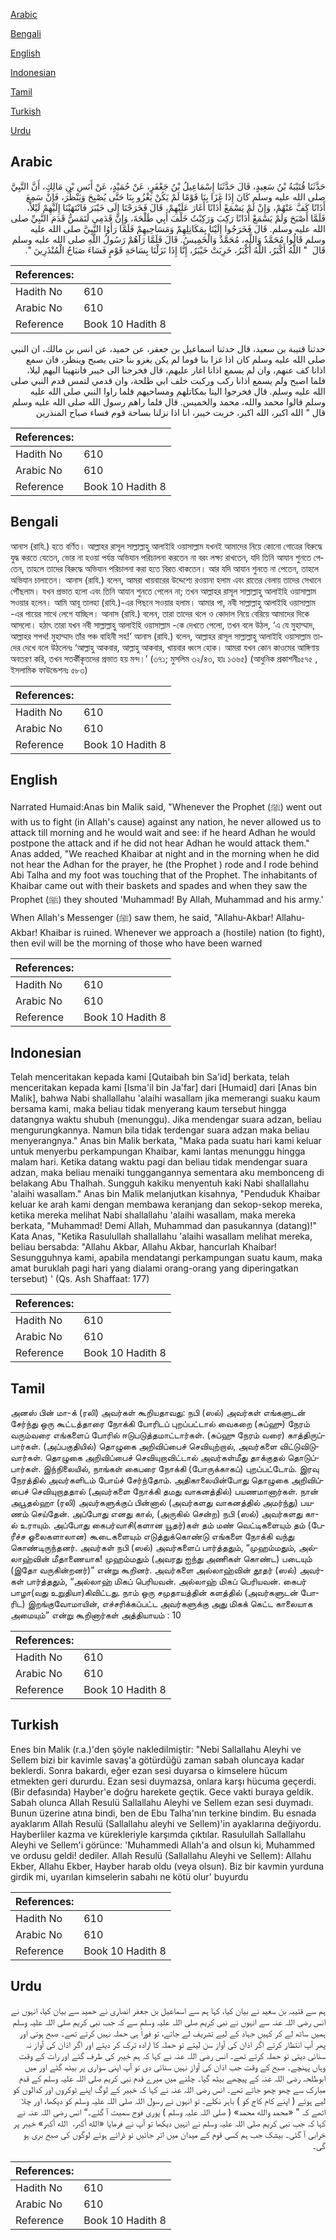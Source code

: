 [Arabic](#arabic)

[Bengali](#bengali)

[English](#english)

[Indonesian](#indonesian)

[Tamil](#tamil)

[Turkish](#turkish)

[Urdu](#urdu)

## Arabic


<div dir="rtl" lang="ar" style={{fontSize:'larger',backgroundColor:'#f8f9fa',padding:20}}>
حَدَّثَنَا قُتَيْبَةُ بْنُ سَعِيدٍ، قَالَ حَدَّثَنَا إِسْمَاعِيلُ بْنُ جَعْفَرٍ، عَنْ حُمَيْدٍ، عَنْ أَنَسِ بْنِ مَالِكٍ، أَنَّ النَّبِيَّ صلى الله عليه وسلم كَانَ إِذَا غَزَا بِنَا قَوْمًا لَمْ يَكُنْ يَغْزُو بِنَا حَتَّى يُصْبِحَ وَيَنْظُرَ، فَإِنْ سَمِعَ أَذَانًا كَفَّ عَنْهُمْ، وَإِنْ لَمْ يَسْمَعْ أَذَانًا أَغَارَ عَلَيْهِمْ، قَالَ فَخَرَجْنَا إِلَى خَيْبَرَ فَانْتَهَيْنَا إِلَيْهِمْ لَيْلاً، فَلَمَّا أَصْبَحَ وَلَمْ يَسْمَعْ أَذَانًا رَكِبَ وَرَكِبْتُ خَلْفَ أَبِي طَلْحَةَ، وَإِنَّ قَدَمِي لَتَمَسُّ قَدَمَ النَّبِيِّ صلى الله عليه وسلم‏.‏ قَالَ فَخَرَجُوا إِلَيْنَا بِمَكَاتِلِهِمْ وَمَسَاحِيهِمْ فَلَمَّا رَأَوُا النَّبِيَّ صلى الله عليه وسلم قَالُوا مُحَمَّدٌ وَاللَّهِ، مُحَمَّدٌ وَالْخَمِيسُ‏.‏ قَالَ فَلَمَّا رَآهُمْ رَسُولُ اللَّهِ صلى الله عليه وسلم قَالَ ‏ "‏ اللَّهُ أَكْبَرُ، اللَّهُ أَكْبَرُ، خَرِبَتْ خَيْبَرُ، إِنَّا إِذَا نَزَلْنَا بِسَاحَةِ قَوْمٍ فَسَاءَ صَبَاحُ الْمُنْذَرِينَ ‏"‏‏.‏
</div>
<div style={{backgroundColor:'#f8f9fa',padding:20, marginBottom: 10}}><table> <thead> <tr> <th>References:</th> <th></th> </tr> </thead> <tbody><tr><td>Hadith No</td><td>610</td></tr><tr><td>Arabic No</td><td>610</td></tr><tr><td>Reference</td><td>Book 10 Hadith 8</td></tr></tbody></table></div>


<div dir="rtl" lang="ar" style={{fontSize:'larger',backgroundColor:'#f8f9fa',padding:20}}>
حدثنا قتيبة بن سعيد، قال حدثنا اسماعيل بن جعفر، عن حميد، عن انس بن مالك، ان النبي صلى الله عليه وسلم كان اذا غزا بنا قوما لم يكن يغزو بنا حتى يصبح وينظر، فان سمع اذانا كف عنهم، وان لم يسمع اذانا اغار عليهم، قال فخرجنا الى خيبر فانتهينا اليهم ليلا، فلما اصبح ولم يسمع اذانا ركب وركبت خلف ابي طلحة، وان قدمي لتمس قدم النبي صلى الله عليه وسلم. قال فخرجوا الينا بمكاتلهم ومساحيهم فلما راوا النبي صلى الله عليه وسلم قالوا محمد والله، محمد والخميس. قال فلما راهم رسول الله صلى الله عليه وسلم قال " الله اكبر، الله اكبر، خربت خيبر، انا اذا نزلنا بساحة قوم فساء صباح المنذرين
</div>
<div style={{backgroundColor:'#f8f9fa',padding:20, marginBottom: 10}}><table> <thead> <tr> <th>References:</th> <th></th> </tr> </thead> <tbody><tr><td>Hadith No</td><td>610</td></tr><tr><td>Arabic No</td><td>610</td></tr><tr><td>Reference</td><td>Book 10 Hadith 8</td></tr></tbody></table></div>

## Bengali


<div dir="ltr" lang="bn" style={{fontSize:'larger',backgroundColor:'#f8f9fa',padding:20}}>
আনাস (রাযি.) হতে বর্ণিত। আল্লাহর রাসূল সাল্লাল্লাহু আলাইহি ওয়াসাল্লাম যখনই আমাদের নিয়ে কোনো গোত্রের বিরুদ্ধে যুদ্ধ করতে যেতেন, ভোর না হওয়া পর্যন্ত অভিযান পরিচালনা করতেন না বরং লক্ষ্য রাখতেন, যদি তিনি আযান শুনতে পেতেন, তাহলে তাদের বিরুদ্ধে অভিযান পরিচালনা করা হতে বিরত থাকতেন। আর যদি আযান শুনতে না পেতেন, তাহলে অভিযান চালাতেন। আনাস (রাযি.) বলেন, আমরা খায়বারের উদ্দেশ্যে রওয়ানা হলাম এবং রাতের বেলায় তাদের সেখানে পৌঁছলাম। যখন প্রভাত হলো এবং তিনি আযান শুনতে পেলেন না; তখন আল্লাহর রাসূল সাল্লাল্লাহু আলাইহি ওয়াসাল্লাম সওয়ার হলেন। আমি আবূ তালহা (রাযি.)-এর পিছনে সওয়ার হলাম। আমার পা, নবী সাল্লাল্লাহু আলাইহি ওয়াসাল্লাম -এর পায়ের সাথে লেগে যাচ্ছিল। আনাস (রাযি.) বলেন, তারা তাদের থলে ও কোদাল নিয়ে বেরিয়ে আমাদের দিকে আসলো। হঠাৎ তারা যখন নবী সাল্লাল্লাহু আলাইহি ওয়াসাল্লাম -কে দেখতে পেলো, তখন বলে উঠল, ‘এ যে মুহাম্মাদ, আল্লাহর শপথ! মুহাম্মাদ তাঁর পঞ্চ বাহিনী সহ!’ আনাস (রাযি.) বলেন, আল্লাহর রাসূল সাল্লাল্লাহু আলাইহি ওয়াসাল্লাম তাদের দেখে বলে উঠলেনঃ ‘আল্লাহু আকবার, আল্লাহু আকবার, খায়বার ধ্বংস হোক। আমরা যখন কোন কাওমের আঙ্গিণায় অবতরণ করি, তখন সতর্কীকৃতদের প্রভাত হয় মন্দ।’ (৩৭১; মুসলিম ৩২/৪৩, হাঃ ১৩৬৫) (আধুনিক প্রকাশনীঃ৫৭৫ , ইসলামিক ফাউন্ডেশনঃ ৫৮৩)
</div>
<div style={{backgroundColor:'#f8f9fa',padding:20, marginBottom: 10}}><table> <thead> <tr> <th>References:</th> <th></th> </tr> </thead> <tbody><tr><td>Hadith No</td><td>610</td></tr><tr><td>Arabic No</td><td>610</td></tr><tr><td>Reference</td><td>Book 10 Hadith 8</td></tr></tbody></table></div>

## English


<div dir="ltr" lang="en" style={{fontSize:'larger',backgroundColor:'#f8f9fa',padding:20}}>
Narrated Humaid:Anas bin Malik said, "Whenever the Prophet (ﷺ) went out with us to fight (in Allah's cause) against any nation, he never allowed us to attack till morning and he would wait and see: if he heard Adhan he would postpone the attack and if he did not hear Adhan he would attack them." Anas added, "We reached Khaibar at night and in the morning when he did not hear the Adhan for the prayer, he (the Prophet ) rode and I rode behind Abi Talha and my foot was touching that of the Prophet. The inhabitants of Khaibar came out with their baskets and spades and when they saw the Prophet (ﷺ) they shouted 'Muhammad! By Allah, Muhammad and his army.' When Allah's Messenger (ﷺ) saw them, he said, "Allahu-Akbar! Allahu-Akbar! Khaibar is ruined. Whenever we approach a (hostile) nation (to fight), then evil will be the morning of those who have been warned
</div>
<div style={{backgroundColor:'#f8f9fa',padding:20, marginBottom: 10}}><table> <thead> <tr> <th>References:</th> <th></th> </tr> </thead> <tbody><tr><td>Hadith No</td><td>610</td></tr><tr><td>Arabic No</td><td>610</td></tr><tr><td>Reference</td><td>Book 10 Hadith 8</td></tr></tbody></table></div>

## Indonesian


<div dir="ltr" lang="id" style={{fontSize:'larger',backgroundColor:'#f8f9fa',padding:20}}>
Telah menceritakan kepada kami [Qutaibah bin Sa'id] berkata, telah menceritakan kepada kami [Isma'il bin Ja'far] dari [Humaid] dari [Anas bin Malik], bahwa Nabi shallallahu 'alaihi wasallam jika memerangi suaku kaum bersama kami, maka beliau tidak menyerang kaum tersebut hingga datangnya waktu shubuh (menunggu). Jika mendengar suara adzan, beliau mengurungkannya. Namun bila tidak terdengar suara adzan maka beliau menyerangnya." Anas bin Malik berkata, "Maka pada suatu hari kami keluar untuk menyerbu perkampungan Khaibar, kami lantas menunggu hingga malam hari. Ketika datang waktu pagi dan beliau tidak mendengar suara adzan, maka beliau menaiki tunggangannya sementara aku membonceng di belakang Abu Thalhah. Sungguh kakiku menyentuh kaki Nabi shallallahu 'alaihi wasallam." Anas bin Malik melanjutkan kisahnya, "Penduduk Khaibar keluar ke arah kami dengan membawa keranjang dan sekop-sekop mereka, ketika mereka melihat Nabi shallallahu 'alaihi wasallam, maka mereka berkata, "Muhammad! Demi Allah, Muhammad dan pasukannya (datang)!" Kata Anas, "Ketika Rasulullah shallallahu 'alaihi wasallam melihat mereka, beliau bersabda: "Allahu Akbar, Allahu Akbar, hancurlah Khaibar! Sesungguhnya kami, apabila mendatangi perkampungan suatu kaum, maka amat buruklah pagi hari yang dialami orang-orang yang diperingatkan tersebut) ' (Qs. Ash Shaffaat: 177)
</div>
<div style={{backgroundColor:'#f8f9fa',padding:20, marginBottom: 10}}><table> <thead> <tr> <th>References:</th> <th></th> </tr> </thead> <tbody><tr><td>Hadith No</td><td>610</td></tr><tr><td>Arabic No</td><td>610</td></tr><tr><td>Reference</td><td>Book 10 Hadith 8</td></tr></tbody></table></div>

## Tamil


<div dir="ltr" lang="ta" style={{fontSize:'larger',backgroundColor:'#f8f9fa',padding:20}}>
அனஸ் பின் மா-க் (ரலி) அவர்கள் கூறியதாவது: நபி (ஸல்) அவர்கள் எங்களுடன் சேர்ந்து ஒரு கூட்டத்தாரை நோக்கி போரிடப் புறப்பட்டால் வைகறை (சுப்ஹு) நேரம் வரும்வரை எங்களைப் போரில் ஈடுபடுத்தமாட்டார்கள். (சுப்ஹு நேரம் வரை) காத்திருப்பார்கள். (அப்பகுதியில்) தொழுகை அறிவிப்பைச் செவியுற்றால், அவர்களை விட்டுவிடுவார்கள். தொழுகை அறிவிப்பைச் செவியுறாவிட்டால் அவர்கள்மீது தாக்குதல் தொடுப்பார்கள். இந்நிலையில், நாங்கள் கைபரை நோக்கி (போருக்காகப்) புறப்பட்டோம். இரவு நேரத்தில் அவர்களிடம் போய்ச் சேர்ந்தோம். அதிகாலையின்போது தொழுகை அறிவிப்பைச் செவியுறாததால் (அவர்களை நோக்கி தமது வாகனத்தில்) பயணமானார்கள். நான் அபூதல்ஹா (ரலி) அவர்களுக்குப் பின்னால் (அவர்களது வாகனத்தில் அமர்ந்து) பயணம் செய்தேன். அப்போது எனது கால், (அருகில் சென்ற) நபி (ஸல்) அவர்களது கா-ல் உராயும். அப்போது கைபர்வாசி(களான யூதர்)கள் தம் மண் வெட்டிகளையும் தம் (பேரீச்ச ஓலைகளாலான) கூடைகளையும் எடுத்துக்கொண்டு எங்களை நோக்கி வந்து கொண்டிருந்தனர். அவர்கள் நபி (ஸல்) அவர்களைப் பார்த்ததும், “முஹம்மதும், அல்லாஹ்வின் மீதாணையாக! முஹம்மதும் (அவரது ஐந்து அணிகள் கொண்ட) படையும் (இதோ வருகின்றனர்)” என்று கூறினர். அவர்களை அல்லாஹ்வின் தூதர் (ஸல்) அவர்கள் பார்த்ததும், “அல்லாஹ் மிகப் பெரியவன். அல்லாஹ் மிகப் பெரியவன். கைபர் பாழா(வது உறுதியா)கிவிட்டது. நாம் ஒரு சமுதாயத்தின் களத்தில் (அவர்களுடன் போரிட) இறங்குவோமாயின், எச்சரிக்கப்பட்ட அவர்களுக்கு அது மிகக் கெட்ட காலையாக அமையும்” என்று கூறினார்கள் அத்தியாயம் : 10
</div>
<div style={{backgroundColor:'#f8f9fa',padding:20, marginBottom: 10}}><table> <thead> <tr> <th>References:</th> <th></th> </tr> </thead> <tbody><tr><td>Hadith No</td><td>610</td></tr><tr><td>Arabic No</td><td>610</td></tr><tr><td>Reference</td><td>Book 10 Hadith 8</td></tr></tbody></table></div>

## Turkish


<div dir="ltr" lang="tr" style={{fontSize:'larger',backgroundColor:'#f8f9fa',padding:20}}>
Enes bin Malik (r.a.)'den şöyle nakledilmiştir: "Nebi Sallallahu Aleyhi ve Sellem bizi bir kavimle savaş'a götürdüğü zaman sabah oluncaya kadar beklerdi. Sonra bakardı, eğer ezan sesi duyarsa o kimselere hücum etmekten geri dururdu. Ezan sesi duymazsa, onlara karşı hücuma geçerdi. (Bir defasında) Hayber'e doğru harekete geçtik. Gece vakti buraya geldik. Sabah olunca Allah Resulü Sallallahu Aleyhi ve Sellem ezan sesi duymadı. Bunun üzerine atına bindi, ben de Ebu Talha'nın terkine bindim. Bu esnada ayaklarım Allah Resulü (Sallallahu aleyhi ve Sellem)'in ayaklarına değiyordu. Hayberliler kazma ve kürekleriyle karşımda çıktılar. Rasulullah Sallallahu Aleyhi ve Sellem'i görünce: 'Muhammedi Allah'a and olsun ki, Muhammed ve ordusu geldi! dediler. Allah Resulü (Sallallahu Aleyhi ve Sellem): Allahu Ekber, Allahu Ekber, Hayber harab oldu (veya olsun). Biz bir kavmin yurduna girdik mi, uyarılan kimselerin sabahı ne kötü olur' buyurdu
</div>
<div style={{backgroundColor:'#f8f9fa',padding:20, marginBottom: 10}}><table> <thead> <tr> <th>References:</th> <th></th> </tr> </thead> <tbody><tr><td>Hadith No</td><td>610</td></tr><tr><td>Arabic No</td><td>610</td></tr><tr><td>Reference</td><td>Book 10 Hadith 8</td></tr></tbody></table></div>

## Urdu


<div dir="rtl" lang="ur" style={{fontSize:'larger',backgroundColor:'#f8f9fa',padding:20}}>
ہم سے قتیبہ بن سعید نے بیان کیا، کہا ہم سے اسماعیل بن جعفر انصاری نے حمید سے بیان کیا، انہوں نے انس رضی اللہ عنہ سے انہوں نے نبی کریم صلی اللہ علیہ وسلم سے کہ جب نبی کریم صلی اللہ علیہ وسلم ہمیں ساتھ لے کر کہیں جہاد کے لیے تشریف لے جاتے، تو فوراً ہی حملہ نہیں کرتے تھے۔ صبح ہوتی اور پھر آپ انتظار کرتے اگر اذان کی آواز سن لیتے تو حملہ کا ارادہ ترک کر دیتے اور اگر اذان کی آواز نہ سنائی دیتی تو حملہ کرتے تھے۔ انس رضی اللہ عنہ نے کہا کہ ہم خیبر کی طرف گئے اور رات کے وقت وہاں پہنچے۔ صبح کے وقت جب اذان کی آواز نہیں سنائی دی تو آپ اپنی سواری پر بیٹھ گئے اور میں ابوطلحہ رضی اللہ عنہ کے پیچھے بیٹھ گیا۔ چلنے میں میرے قدم نبی کریم صلی اللہ علیہ وسلم کے قدم مبارک سے چھو چھو جاتے تھے۔ انس رضی اللہ عنہ نے کہا کہ خبیر کے لوگ اپنے ٹوکروں اور کدالوں کو لیے ہوئے ( اپنے کام کاج کو ) باہر نکلے۔ تو انہوں نے رسول اللہ صلی اللہ علیہ وسلم کو دیکھا، اور چلا اٹھے کہ ” «محمد والله محمد» ( صلی اللہ علیہ وسلم ) پوری فوج سمیت آ گئے۔“ انس رضی اللہ عنہ نے کہا کہ جب نبی کریم صلی اللہ علیہ وسلم نے انہیں دیکھا تو آپ نے فرمایا «الله أكبر،‏‏‏‏ ‏‏‏‏ الله أكبر» خیبر پر خرابی آ گئی۔ بیشک جب ہم کسی قوم کے میدان میں اتر جائیں تو ڈرائے ہوئے لوگوں کی صبح بری ہو گی۔
</div>
<div style={{backgroundColor:'#f8f9fa',padding:20, marginBottom: 10}}><table> <thead> <tr> <th>References:</th> <th></th> </tr> </thead> <tbody><tr><td>Hadith No</td><td>610</td></tr><tr><td>Arabic No</td><td>610</td></tr><tr><td>Reference</td><td>Book 10 Hadith 8</td></tr></tbody></table></div>